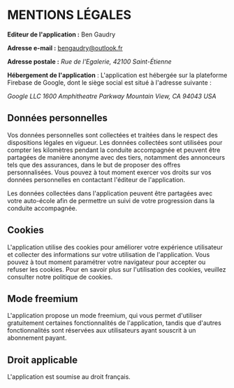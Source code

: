# MENTIONS LÉGALES

**Editeur de l'application :** Ben Gaudry

**Adresse e-mail :** bengaudry@outlook.fr

**Adresse postale :** _Rue de l'Egalerie, 42100 Saint-Étienne_

**Hébergement de l'application** : L'application est hébergée sur la plateforme Firebase de Google, dont le siège social est situé à l'adresse suivante :

_Google LLC
1600 Amphitheatre Parkway
Mountain View, CA 94043
USA_

## Données personnelles

Vos données personnelles sont collectées et traitées dans le respect des dispositions légales en vigueur. Les données collectées sont utilisées pour compter les kilomètres pendant la conduite accompagnée et peuvent être partagées de manière anonyme avec des tiers, notamment des annonceurs tels que des assurances, dans le but de proposer des offres personnalisées. Vous pouvez à tout moment exercer vos droits sur vos données personnelles en contactant l'éditeur de l'application.

Les données collectées dans l'application peuvent être partagées avec votre auto-école afin de permettre un suivi de votre progression dans la conduite accompagnée.

## Cookies

L'application utilise des cookies pour améliorer votre expérience utilisateur et collecter des informations sur votre utilisation de l'application. Vous pouvez à tout moment paramétrer votre navigateur pour accepter ou refuser les cookies. Pour en savoir plus sur l'utilisation des cookies, veuillez consulter notre politique de cookies.

## Mode freemium

L'application propose un mode freemium, qui vous permet d'utiliser gratuitement certaines fonctionnalités de l'application, tandis que d'autres fonctionnalités sont réservées aux utilisateurs ayant souscrit à un abonnement payant.

## Droit applicable

L'application est soumise au droit français.
